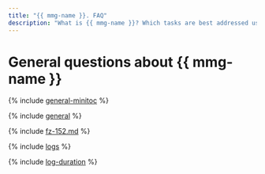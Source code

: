 ```yaml
---
title: "{{ mmg-name }}. FAQ"
description: "What is {{ mmg-name }}? Which tasks are best addressed using {{ mmg-name }}, and which using VMs with databases? What part of database management and maintenance is {{ mmg-name }} responsible for? Find the answers to these and other questions in this article."
---
```


# General questions about {{ mmg-name }}

{% include [general-minitoc](../../_qa/managed-mongodb/minitoc/general.md) %}

{% include [general](../../_qa/managed-mongodb/general.md) %}


{% include [fz-152.md](../../_qa/fz-152.md) %}


{% include [logs](../../_qa/logs.md) %}

{% include [log-duration](../../_includes/mdb/log-duration-qa.md) %}
